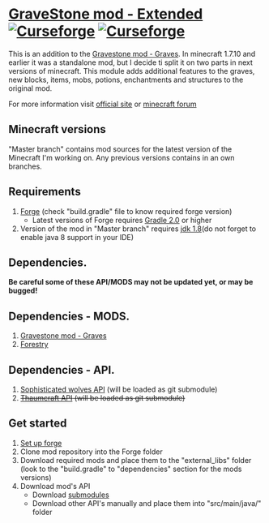 # [GraveStone mod - Extended](http://gravestone.nightkosh.com/) [![Curseforge](http://cf.way2muchnoise.eu/full_gravestone-mod-extended_downloads.svg)](https://minecraft.curseforge.com/projects/gravestone-mod-extended) [![Curseforge](http://cf.way2muchnoise.eu/versions/For%20MC_gravestone-mod-extended_all.svg)](https://minecraft.curseforge.com/projects/gravestone-mod-extended)

This is an addition to the [Gravestone mod - Graves](https://github.com/NightKosh/Gravestone-mod-Graves).  In minecraft 1.7.10 and earlier it was a standalone mod, but I decide ti split it on two parts in next versions of minecraft. This module adds additional features to the graves, new blocks, items, mobs, potions, enchantments and structures to the original mod.

For more information visit [official site](http://gravestone.nightkosh.com/) or [minecraft forum](http://www.minecraftforum.net/forums/mapping-and-modding/minecraft-mods/1288082-gravestone-mod)

## Minecraft versions
"Master branch" contains mod sources for the latest version of the Minecraft I'm working on. Any previous versions contains in an own branches.

## Requirements
1. [Forge](http://files.minecraftforge.net/) (check "build.gradle" file to know required forge version)
   * Latest versions of Forge requires [Gradle 2.0](https://gradle.org/) or higher
2. Version of the mod in "Master branch" requires [jdk 1.8](http://www.oracle.com/technetwork/java/javase/downloads/jdk8-downloads-2133151.html)(do not forget to enable java 8 support in your IDE)

## Dependencies.
**Be careful some of these API/MODS may not be updated yet, or may be bugged!**

## Dependencies - MODS.

1. [Gravestone mod - Graves](https://minecraft.curseforge.com/projects/gravestone-mod-graves/files) 
2. [Forestry](https://minecraft.curseforge.com/projects/forestry/files)

## Dependencies - API.

1. [Sophisticated wolves API](https://github.com/NightKosh/Sophisticated-wolves-API) (will be loaded as git submodule)
2. ~~[Thaumcraft API](https://github.com/Azanor/thaumcraft-api) (will be loaded as git submodule)~~

## Get started
1. [Set up forge](http://www.minecraftforge.net/wiki/Installation/Source)
2. Clone mod repository into the Forge folder
3. Download required mods and place them to the "external_libs" folder (look to the "build.gradle" to "dependencies" section for the mods versions)
4. Download mod's API
   * Download [submodules](https://git-scm.com/book/en/v2/Git-Tools-Submodules)
   * Download other API's manually and place them into "src/main/java/" folder
